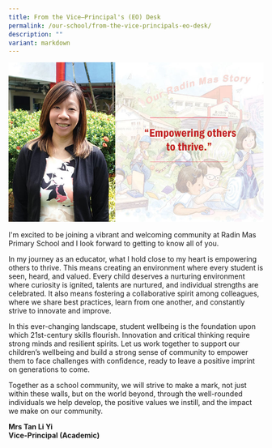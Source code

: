 ```yaml
---
title: From the Vice–Principal's (EO) Desk
permalink: /our-school/from-the-vice-principals-eo-desk/
description: ""
variant: markdown
---
```

![](/images/MrsTan_NgLiYi__message.jpg)

I'm excited to be joining a vibrant and welcoming community at Radin Mas Primary School and I look forward to getting to know all of you.

In my journey as an educator, what I hold close to my heart is empowering others to thrive. This means creating an environment where every student is seen, heard, and valued. Every child deserves a nurturing environment where curiosity is ignited, talents are nurtured, and individual strengths are celebrated. It also means fostering a collaborative spirit among colleagues, where we share best practices, learn from one another, and constantly strive to innovate and improve.

In this ever-changing landscape, student wellbeing is the foundation upon which 21st-century skills flourish. Innovation and critical thinking require strong minds and resilient spirits. Let us work together to support our children’s wellbeing and build a strong sense of community to empower them to face challenges with confidence, ready to leave a positive imprint on generations to come.

Together as a school community, we will strive to make a mark, not just within these walls, but on the world beyond, through the well-rounded individuals we help develop, the positive values we instill, and the impact we make on our community.

<strong>Mrs Tan Li Yi<br>
Vice-Principal (Academic)</strong>